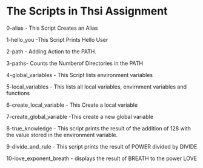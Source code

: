 <h1> The Scripts in Thsi Assignment</h1>
0-alias - This Script Creates an Alias

1-hello_you -This Script Prints Hello User

2-path - Adding Action to the PATH.

3-paths- Counts the Numberof Directories in the PATH

4-global_variables - This Script lists environment variables

5-local_variables - This lists all local variables, envirnment variables and functions

6-create_local_variable - This Create a local variable

7-create_global_variable -This create a new global variable

8-true_knowledge - This script prints the result of the addition of 128 with the value stored in the environment variable.

9-divide_and_rule - This script prints the result of POWER divided by DIVIDE

10-love_exponent_breath - displays the result of BREATH to the power LOVE

